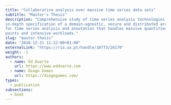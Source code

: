 ```yaml
---
title: "Collaborative analysis over massive time series data sets"
subtitle: "Master's Thesis"
description: "Comprehensive study of time series analysis technologies and
in-depth specification of a domain-agnostic, secure and distributed architecture
for time series analysis and annotation that handles massive quantities of data
points and intensive workloads."
slug: "master-thesis"
date: "2018-12-21 11:22:00+01:00"
externalLink: "https://ria.ua.pt/handle/10773/26170"
weight: -1
authors:
  - name: Ed Duarte
    url: https://www.edduarte.com
  - name: Diogo Gomes
    url: https://diogogomes.com/
types:
  - publication
subsections:
  - book
---
```

